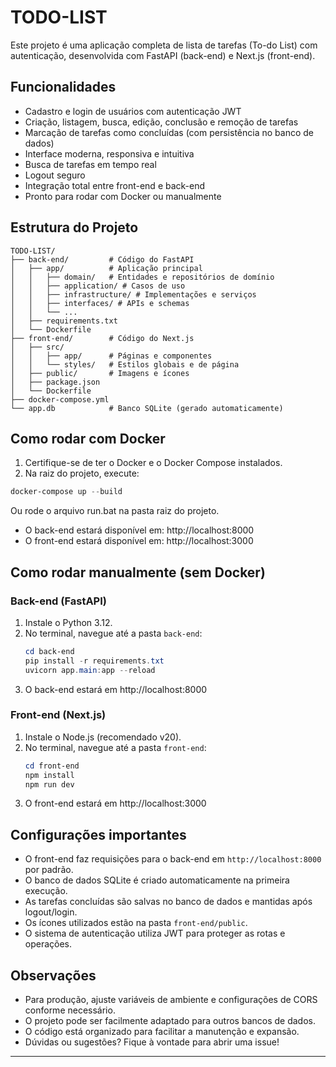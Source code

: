 # TODO-LIST

Este projeto é uma aplicação completa de lista de tarefas (To-do List) com autenticação, desenvolvida com FastAPI (back-end) e Next.js (front-end).

## Funcionalidades
- Cadastro e login de usuários com autenticação JWT
- Criação, listagem, busca, edição, conclusão e remoção de tarefas
- Marcação de tarefas como concluídas (com persistência no banco de dados)
- Interface moderna, responsiva e intuitiva
- Busca de tarefas em tempo real
- Logout seguro
- Integração total entre front-end e back-end
- Pronto para rodar com Docker ou manualmente

## Estrutura do Projeto
```
TODO-LIST/
├── back-end/         # Código do FastAPI
│   ├── app/          # Aplicação principal
│   │   ├── domain/   # Entidades e repositórios de domínio
│   │   ├── application/ # Casos de uso
│   │   ├── infrastructure/ # Implementações e serviços
│   │   ├── interfaces/ # APIs e schemas
│   │   └── ...
│   ├── requirements.txt
│   └── Dockerfile
├── front-end/        # Código do Next.js
│   ├── src/
│   │   ├── app/      # Páginas e componentes
│   │   └── styles/   # Estilos globais e de página
│   ├── public/       # Imagens e ícones
│   ├── package.json
│   └── Dockerfile
├── docker-compose.yml
└── app.db            # Banco SQLite (gerado automaticamente)
```

## Como rodar com Docker
1. Certifique-se de ter o Docker e o Docker Compose instalados.
2. Na raiz do projeto, execute:

```powershell
docker-compose up --build
```
Ou rode o arquivo run.bat na pasta raiz do projeto.

- O back-end estará disponível em: http://localhost:8000
- O front-end estará disponível em: http://localhost:3000

## Como rodar manualmente (sem Docker)
### Back-end (FastAPI)
1. Instale o Python 3.12.
2. No terminal, navegue até a pasta `back-end`:
   ```powershell
   cd back-end
   pip install -r requirements.txt
   uvicorn app.main:app --reload
   ```
3. O back-end estará em http://localhost:8000

### Front-end (Next.js)
1. Instale o Node.js (recomendado v20).
2. No terminal, navegue até a pasta `front-end`:
   ```powershell
   cd front-end
   npm install
   npm run dev
   ```
3. O front-end estará em http://localhost:3000

## Configurações importantes
- O front-end faz requisições para o back-end em `http://localhost:8000` por padrão.
- O banco de dados SQLite é criado automaticamente na primeira execução.
- As tarefas concluídas são salvas no banco de dados e mantidas após logout/login.
- Os ícones utilizados estão na pasta `front-end/public`.
- O sistema de autenticação utiliza JWT para proteger as rotas e operações.

## Observações
- Para produção, ajuste variáveis de ambiente e configurações de CORS conforme necessário.
- O projeto pode ser facilmente adaptado para outros bancos de dados.
- O código está organizado para facilitar a manutenção e expansão.
- Dúvidas ou sugestões? Fique à vontade para abrir uma issue!

---
